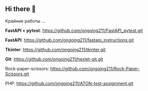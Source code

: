 ## Hi there 👋

Крайние работы ...

**FastAPI + pytest**: https://github.com/ongoing211/FastAPI_pytest.git

**FastAPI**: https://github.com/ongoing211/fastapi_instructions.git

**Tkinter**: https://github.com/ongoing211/tkinter.git

**Git**: https://github.com/ongoing211/hexlet-git.git

Rock-paper-scissors: https://github.com/ongoing211/Rock-Paper-Scissors.git

PHP: https://github.com/ongoing211/ATON-test-assignment.git

